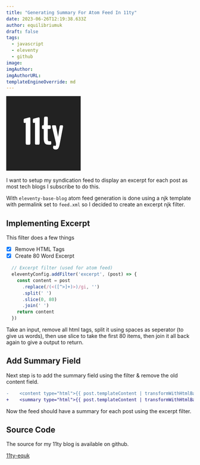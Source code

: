 ```yaml
---
title: "Generating Summary For Atom Feed In 11ty"
date: 2023-06-26T12:19:38.633Z
author: equilibriumuk
draft: false
tags:
  - javascript
  - eleventy
  - github
image:
imgAuthor:
imgAuthorURL:
templateEngineOverride: md
---
```


![11ty logo](../_media/images/11ty-200.png)

I want to setup my syndication feed to display an excerpt for each post as most tech blogs I subscribe to do this.

With `eleventy-base-blog` atom feed generation is done using a njk template with permalink set to `feed.xml` so I decided to create an excerpt njk filter.

## Implementing Excerpt

This filter does a few things

- [x] Remove HTML Tags
- [x] Create 80 Word Excerpt

```js
  // Excerpt filter (used for atom feed)
  eleventyConfig.addFilter('excerpt', (post) => {
    const content = post
      .replace(/(<([^>]+)>)/gi, '')
      .split(' ')
      .slice(0, 80)
      .join(' ')
    return content
  })
```

Take an input, remove all html tags, split it using spaces as seperator (to give us words), then use slice to take the first 80 items, then join it all back again to give a output to return.

## Add Summary Field

Next step is to add the summary field using the filter & remove the old content field.

```diff
-    <content type="html">{{ post.templateContent | transformWithHtmlBase(absolutePostUrl, post.url) }}</content>
+    <summary type="html">{{ post.templateContent | transformWithHtmlBase(absolutePostUrl, post.url) | excerpt | safe }}</summary>
```

Now the feed should have a summary for each post using the excerpt filter.


## Source Code

The source for my 11ty blog is available on github.

<a class="github" href="https://github.com/equk/11ty-equk" aria-label="View on GitHub" target="_blank" rel="noopener noreferrer"><i class="fa fa-github"></i> 11ty-equk</a>
